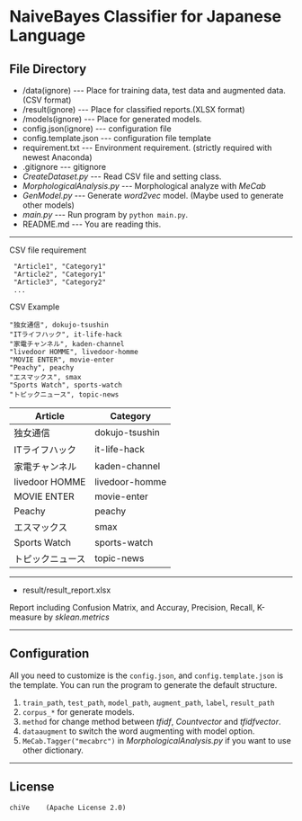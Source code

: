 # NaiveBayes Classifier for Japanese Language

## File Directory


* /data(ignore) --- Place for training data, test data and augmented data. (CSV format)
* /result(ignore) --- Place for classified reports.(XLSX format)
* /models(ignore) --- Place for generated models.
* config.json(ignore) --- configuration file
* config.template.json --- configuration file template
* requirement.txt --- Environment requirement. (strictly required with newest Anaconda)
* .gitignore --- gitignore
* *CreateDataset.py* --- Read CSV file and setting class.
* *MorphologicalAnalysis.py* --- Morphological analyze with *MeCab*
* *GenModel.py* --- Generate *word2vec* model. (Maybe used to generate other models)
* *main.py* --- Run program by `python main.py`.
* README.md --- You are reading this.
---------------------------------------------------
CSV file requirement
```
 "Article1", "Category1"
 "Article2", "Category1"
 "Article3", "Category2" 
 ...
 ```

CSV Example 
```
"独女通信", dokujo-tsushin
"ITライフハック", it-life-hack
"家電チャンネル", kaden-channel
"livedoor HOMME", livedoor-homme
"MOVIE ENTER", movie-enter
"Peachy", peachy
"エスマックス", smax
"Sports Watch", sports-watch
"トピックニュース", topic-news
```
| Article         | Category        |
| --------------- | --------------- | 
| 独女通信  | dokujo-tsushin | 
| ITライフハック | it-life-hack | 
| 家電チャンネル | kaden-channel | 
| livedoor HOMME | livedoor-homme |
| MOVIE ENTER | movie-enter |
| Peachy | peachy |
| エスマックス | smax |
| Sports Watch | sports-watch |
| トピックニュース | topic-news |
---------------------------------------------------
 * result/result_report.xlsx

Report including Confusion Matrix, and Accuray, Precision, Recall, K-measure by *sklean.metrics*

---------------------------------------------------
## Configuration
All you need to customize is the `config.json`, and `config.template.json` is the template.
You can run the program to generate the default structure.
1. `train_path`, `test_path`, `model_path`, `augment_path`, `label`, `result_path`
2. `corpus_*` for generate models.
3. `method` for change method between *tfidf*, *Countvector* and *tfidfvector*.
4. `dataaugment` to switch the word augmenting with model option.
5. `MeCab.Tagger("mecabrc")` in *MorphologicalAnalysis.py* if you want to use other dictionary.
   
---------------------------------------------------
## License
```
chiVe    (Apache License 2.0)
```